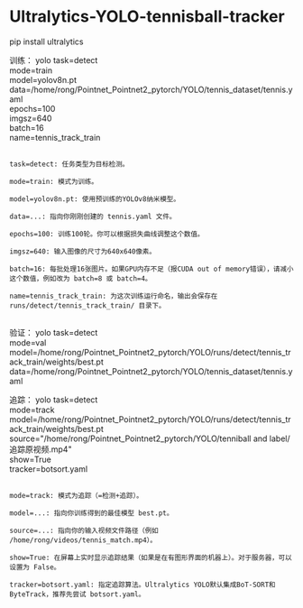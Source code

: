 # Ultralytics-YOLO-tennisball-tracker

pip install ultralytics


训练：
yolo task=detect \
mode=train \
model=yolov8n.pt \
data=/home/rong/Pointnet_Pointnet2_pytorch/YOLO/tennis_dataset/tennis.yaml \
epochs=100 \
imgsz=640 \
batch=16 \
name=tennis_track_train

##
    task=detect: 任务类型为目标检测。

    mode=train: 模式为训练。

    model=yolov8n.pt: 使用预训练的YOLOv8纳米模型。

    data=...: 指向你刚刚创建的 tennis.yaml 文件。

    epochs=100: 训练100轮。你可以根据损失曲线调整这个数值。

    imgsz=640: 输入图像的尺寸为640x640像素。

    batch=16: 每批处理16张图片。如果GPU内存不足（报CUDA out of memory错误），请减小这个数值，例如改为 batch=8 或 batch=4。

    name=tennis_track_train: 为这次训练运行命名，输出会保存在 runs/detect/tennis_track_train/ 目录下。
##

验证：
yolo task=detect \
mode=val \
model=/home/rong/Pointnet_Pointnet2_pytorch/YOLO/runs/detect/tennis_track_train/weights/best.pt \
data=/home/rong/Pointnet_Pointnet2_pytorch/YOLO/tennis_dataset/tennis.yaml


追踪：
yolo task=detect \
mode=track \
model=/home/rong/Pointnet_Pointnet2_pytorch/YOLO/runs/detect/tennis_track_train/weights/best.pt \
source="/home/rong/Pointnet_Pointnet2_pytorch/YOLO/tenniball and label/追踪原视频.mp4" \
show=True \
tracker=botsort.yaml

##
    mode=track: 模式为追踪（=检测+追踪）。

    model=...: 指向你训练得到的最佳模型 best.pt。

    source=...: 指向你的输入视频文件路径（例如 /home/rong/videos/tennis_match.mp4）。

    show=True: 在屏幕上实时显示追踪结果（如果是在有图形界面的机器上）。对于服务器，可以设置为 False。

    tracker=botsort.yaml: 指定追踪算法。Ultralytics YOLO默认集成BoT-SORT和ByteTrack，推荐先尝试 botsort.yaml。
##
